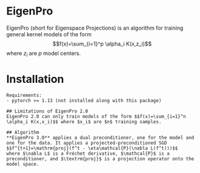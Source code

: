 # EigenPro
EigenPro (short for Eigenspace Projections) is an algorithm for training general kernel models of the form
$$f(x)=\sum_{i=1}^p \alpha_i K(x,z_i)$$
where $z_i$ are $p$ model centers.

# Installation
```pip install git+https://github.com/EigenPro/EigenPro3.git
Requirements:
- pytorch >= 1.13 (not installed along with this package)

## Limitations of EigenPro 2.0
EigenPro 2.0 can only train models of the form $$f(x)=\sum_{i=1}^n \alpha_i K(x,x_i)$$ where $x_i$ are $n$ training samples.

## Algorithm
**EigenPro 3.0** applies a dual preconditioner, one for the model and one for the data. It applies a projected-preconditioned SGD
$$f^{t+1}=\mathrm{proj}(f^t - \eta\mathcal{P}(\nabla L(f^t)))$$
where $\nabla L$ is a Fréchet derivative, $\mathcal{P}$ is a preconditioner, and $\textrm{proj}$ is a projection operator onto the model space.
